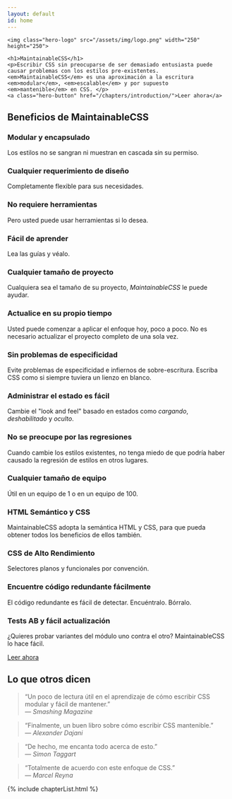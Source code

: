 ```yaml
---
layout: default
id: home
---
```


<div class="hero">

	<img class="hero-logo" src="/assets/img/logo.png" width="250" height="250">

	<h1>MaintainableCSS</h1>
	<p>Escribir CSS sin preocuparse de ser demasiado entusiasta puede causar problemas con los estilos pre-existentes. <em>MaintainableCSS</em> es una aproximación a la escritura <em>modular</em>, <em>escalable</em> y por supuesto <em>mantenible</em> en CSS. </p>
	<a class="hero-button" href="/chapters/introduction/">Leer ahora</a>
</div>
<!--
	<h2>Maintainable &mdash; Adjective</h2>
	<p>Keep in good condition. Keep at the same level.</p>
-->

<div class="benefits">
	<h2>Beneficios de MaintainableCSS</h2>
	<div class="benefits-wrapper">
		<div class="benefit">
			<h3>Modular y encapsulado</h3>
			<p>Los estilos no se sangran ni muestran en cascada sin su permiso.</p>
		</div>
		<div class="benefit">
			<h3>Cualquier requerimiento de diseño</h3>
			<p>Completamente flexible para sus necesidades.</p>
		</div>
		<div class="benefit">
			<h3>No requiere herramientas</h3>
			<p>Pero usted puede usar herramientas si lo desea.</p>
		</div>
		<div class="benefit">
			<h3>Fácil de aprender</h3>
			<p>Lea las guías y véalo.</p>
		</div>
		<div class="benefit">
			<h3>Cualquier tamaño de proyecto</h3>
			<p>Cualquiera sea el tamaño de su proyecto, <em>MaintainableCSS</em> le puede ayudar.</p>
		</div>
		<div class="benefit">
			<h3>Actualice en su propio tiempo</h3>
			<p>Usted puede comenzar a aplicar el enfoque hoy, poco a poco. No es necesario actualizar el proyecto completo de una sola vez.</p>
		</div>
		<div class="benefit">
			<h3>Sin problemas de especificidad</h3>
			<p>Evite problemas de especificidad e infiernos de sobre-escritura. Escriba CSS como si siempre tuviera un lienzo en blanco.</p>
		</div>
		<div class="benefit">
			<h3>Administrar el estado es fácil</h3>
			<p>Cambie el "look and feel" basado en estados como <em>cargando</em>, <em>deshabilitado</em> y <em>oculto</em>.</p>
		</div>
		<div class="benefit">
			<h3>No se preocupe por las regresiones</h3>
			<p>Cuando cambie los estilos existentes, no tenga miedo de que podría haber causado la regresión de estilos en otros lugares.</p>
		</div>
		<div class="benefit">
			<h3>Cualquier tamaño de equipo</h3>
			<p>Útil en un equipo de 1 o en un equipo de 100.</p>
		</div>
		<div class="benefit">
			<h3>HTML Semántico  y CSS</h3>
			<p>MaintainableCSS adopta la semántica HTML y CSS, para que pueda obtener todos los beneficios de ellos también.</p>
		</div>
		<div class="benefit">
			<h3>CSS de Alto Rendimiento</h3>
			<p>Selectores planos y funcionales por convención.</p>
		</div>
		<div class="benefit">
			<h3>Encuentre código redundante fácilmente</h3>
			<p>El código redundante es fácil de detectar. Encuéntralo. Bórralo.</p>
		</div>
		<div class="benefit">
			<h3>Tests AB y fácil actualización</h3>
			<p>¿Quieres probar variantes del módulo uno contra el otro? MaintainableCSS lo hace fácil.</p>
		</div>
		<a class="benefit-readNowButton" href="/chapters/introduction">Leer ahora</a>
	</div>
</div>
<div class="recommendations">
	<h2 class="recommendations-title">Lo que otros dicen</h2>
	<div class="recommendations-item">
		<blockquote>
			<p>&ldquo;Un poco de lectura útil en el aprendizaje de cómo escribir CSS modular y fácil de mantener.&rdquo;
			<br>&mdash; <cite>Smashing Magazine</cite>
			</p>
		</blockquote>
	</div>
	<div class="recommendations-item">
		<blockquote>
			<p>&ldquo;Finalmente, un buen libro sobre cómo escribir CSS mantenible.&rdquo;
			<br>&mdash; <cite>Alexander Dajani</cite>
			</p>
		</blockquote>
	</div>
	<div class="recommendations-item">
		<blockquote>
			<p>&ldquo;De hecho, me encanta todo acerca de esto.&rdquo;
			<br>&mdash; <cite>Simon Taggart</cite>
			</p>
		</blockquote>
	</div>
	<div class="recommendations-item">
		<blockquote>
			<p>&ldquo;Totalmente de acuerdo con este enfoque de CSS.&rdquo;
			<br>&mdash; <cite>Marcel Reyna</cite>
			</p>
		</blockquote>
	</div>
</div>

{% include chapterList.html %}

<!-- <div class="gotQuestion">
	<div class="gotQuestion-inner">
		<h2>Got a question, issue or suggestion?</h2>
		<p>Just <a href="http://github.com/adamsilver/maintainablecss.com/issues/new/">raise an issue for discussion</a> on Github.</p>
	</div>
</div> -->